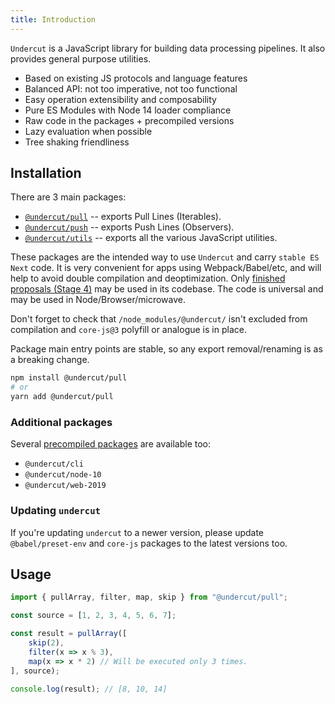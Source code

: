 ```yaml
---
title: Introduction
---
```


`Undercut` is a JavaScript library for building data processing pipelines. It also provides general purpose utilities.

- Based on existing JS protocols and language features
- Balanced API: not too imperative, not too functional
- Easy operation extensibility and composability
- Pure ES Modules with Node 14 loader compliance
- Raw code in the packages + precompiled versions
- Lazy evaluation when possible
- Tree shaking friendliness

## Installation

There are 3 main packages:

- [`@undercut/pull`](pull/overview) -- exports Pull Lines (Iterables).
- [`@undercut/push`](push/overview) -- exports Push Lines (Observers).
- [`@undercut/utils`](utils/overview) -- exports all the various JavaScript utilities.

These packages are the intended way to use `Undercut` and carry `stable ES Next` code. It is very convenient for apps using Webpack/Babel/etc, and will help to avoid double compilation and deoptimization. Only [finished proposals (Stage 4)](https://github.com/tc39/proposals/blob/master/finished-proposals.md) may be used in its codebase. The code is universal and may be used in Node/Browser/microwave.

Don't forget to check that `/node_modules/@undercut/` isn't excluded from compilation and `core-js@3` polyfill or analogue is in place.

Package main entry points are stable, so any export removal/renaming is as a breaking change.

```bash
npm install @undercut/pull
# or
yarn add @undercut/pull
```

### Additional packages

Several [precompiled packages](precompiled) are available too:

- `@undercut/cli`
- `@undercut/node-10`
- `@undercut/web-2019`

### Updating `undercut`

If you're updating `undercut` to a newer version, please update `@babel/preset-env` and `core-js` packages to the latest versions too.

## Usage

```js
import { pullArray, filter, map, skip } from "@undercut/pull";

const source = [1, 2, 3, 4, 5, 6, 7];

const result = pullArray([
    skip(2),
    filter(x => x % 3),
    map(x => x * 2) // Will be executed only 3 times.
], source);

console.log(result); // [8, 10, 14]
```
